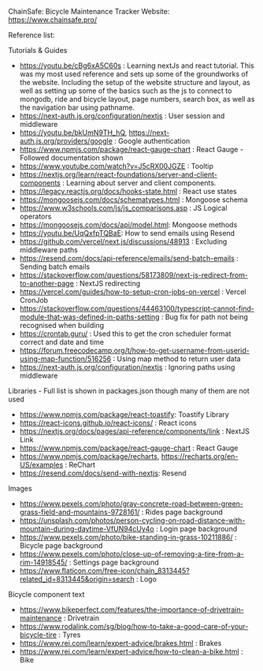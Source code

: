 ChainSafe: Bicycle Maintenance Tracker
Website: https://www.chainsafe.pro/

Reference list:

Tutorials & Guides
- https://youtu.be/cBg6xA5C60s : Learning nextJs and react tutorial. This was my most used reference and sets up some of the groundworks of the website. Including the setup of the website structure and layout, as well as setting up some of the basics such as the js to connect to mongodb, ride and bicycle layout, page numbers, search box, as well as the navigation bar using pathname. 
- https://next-auth.js.org/configuration/nextjs : User session and middleware
- https://youtu.be/bkUmN9TH_hQ, https://next-auth.js.org/providers/google : Google authentication
- https://www.npmjs.com/package/react-gauge-chart : React Gauge - Followed documentation shown
- https://www.youtube.com/watch?v=J5cRX00JGZE : Tooltip
- https://nextjs.org/learn/react-foundations/server-and-client-components : Learning about server and client components.
- https://legacy.reactjs.org/docs/hooks-state.html : React use states
- https://mongoosejs.com/docs/schematypes.html : Mongoose schema
- https://www.w3schools.com/js/js_comparisons.asp : JS Logical operators
- https://mongoosejs.com/docs/api/model.html: Mongoose methods
- https://youtu.be/UqQxfpTQBaE: How to send emails using Resend 
- https://github.com/vercel/next.js/discussions/48913 : Excluding middleware paths
- https://resend.com/docs/api-reference/emails/send-batch-emails : Sending batch emails
- https://stackoverflow.com/questions/58173809/next-js-redirect-from-to-another-page : NextJS redirecting
- https://vercel.com/guides/how-to-setup-cron-jobs-on-vercel : Vercel CronJob
- https://stackoverflow.com/questions/44463100/typescript-cannot-find-module-that-was-defined-in-paths-setting : Bug fix for path not being recognised when building
- https://crontab.guru/ : Used this to get the cron scheduler format correct and date and time
- https://forum.freecodecamp.org/t/how-to-get-username-from-userid-using-map-function/516256 : Using map method to return user data
- https://next-auth.js.org/configuration/nextjs : Ignoring paths using middleware

Libraries - Full list is shown in packages.json though many of them are not used
- https://www.npmjs.com/package/react-toastify: Toastify Library
- https://react-icons.github.io/react-icons/ : React icons
- https://nextjs.org/docs/pages/api-reference/components/link : NextJS Link
- https://www.npmjs.com/package/react-gauge-chart : React Gauge 
- https://www.npmjs.com/package/recharts, https://recharts.org/en-US/examples : ReChart
- https://resend.com/docs/send-with-nextjs: Resend

Images
- https://www.pexels.com/photo/gray-concrete-road-between-green-grass-field-and-mountains-9728161/ : Rides page background
- https://unsplash.com/photos/person-cycling-on-road-distance-with-mountain-during-daytime-VfUN94cUy4o : Login page background
- https://www.pexels.com/photo/bike-standing-in-grass-10211886/ : Bicycle page background
- https://www.pexels.com/photo/close-up-of-removing-a-tire-from-a-rim-14918545/ : Settings page background
- https://www.flaticon.com/free-icon/chain_8313445?related_id=8313445&origin=search : Logo

Bicycle component text
- https://www.bikeperfect.com/features/the-importance-of-drivetrain-maintenance : Drivetrain
- https://www.rodalink.com/sg/blog/how-to-take-a-good-care-of-your-bicycle-tire : Tyres
- https://www.rei.com/learn/expert-advice/brakes.html : Brakes
- https://www.rei.com/learn/expert-advice/how-to-clean-a-bike.html : Bike
